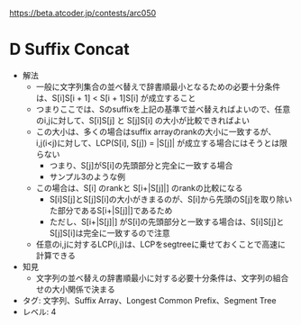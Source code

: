 https://beta.atcoder.jp/contests/arc050

# D Suffix Concat

- 解法
    - 一般に文字列集合の並べ替えで辞書順最小となるための必要十分条件は、S[i]S[i + 1] < S[i + 1]S[i] が成立すること
    - つまりここでは、Sのsuffixを上記の基準で並べ替えればよいので、任意のi,jに対して、S[i]S[j] と S[j]S[i] の大小が比較できればよい
    - この大小は、多くの場合はsuffix arrayのrankの大小に一致するが、i,j(i<j)に対して、LCP(S[i], S[j]) = |S[j]| が成立する場合にはそうとは限らない
        - つまり、S[j]がS[i]の先頭部分と完全に一致する場合
        - サンプル3のような例
    - この場合は、S[i] のrankと S[i+|S[j]|] のrankの比較になる
        - S[i]S[j]とS[j]S[i]の大小がきまるのが、S[i]から先頭のS[j]を取り除いた部分であるS[i+|S[j]|]であるため
        - ただし、S[i+|S[j]|] がS[i]の先頭部分と一致する場合は、S[i]S[j]とS[j]S[i]は完全に一致するので注意
    - 任意のi,jに対するLCP(i,j)は、LCPをsegtreeに乗せておくことで高速に計算できる
- 知見
    - 文字列の並べ替えの辞書順最小に対する必要十分条件は、文字列の組合せの大小関係で決まる
- タグ: 文字列、Suffix Array、Longest Common Prefix、Segment Tree
- レベル: 4
